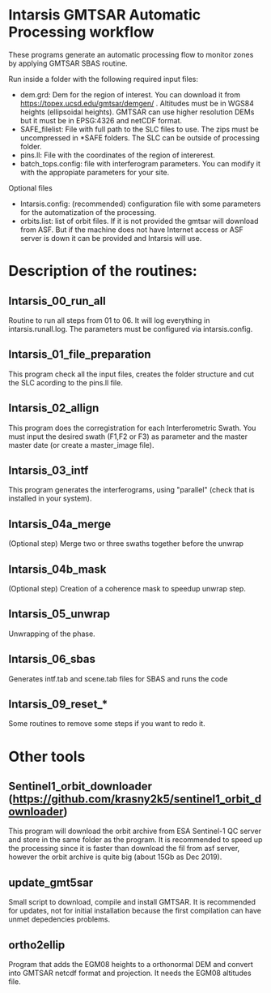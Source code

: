 # Intarsis GMTSAR Automatic Processing workflow

These programs generate an automatic processing flow to monitor zones by applying GMTSAR SBAS routine.

Run inside a folder with the following required input files:
- dem.grd: Dem for the region of interest. You can download it from https://topex.ucsd.edu/gmtsar/demgen/ . Altitudes must be in WGS84 heights (ellipsoidal heights). GMTSAR can use higher resolution DEMs but it must be in EPSG:4326 and netCDF format.
- SAFE_filelist: File with full path to the SLC files to use. The zips must be uncompressed in \*SAFE folders. The SLC can be outside of processing folder.
- pins.ll: File with the coordinates of the region of intererest.
- batch_tops.config: file with interferogram parameters. You can modify it with the appropiate parameters for your site.

Optional files
- Intarsis.config: (recommended) configuration file with some parameters for the automatization of the processing.
- orbits.list: list of orbit files. If it is not provided the gmtsar will download from ASF. But if the machine does not have Internet access or ASF server is down it can be provided and Intarsis will use.


# Description of the routines:
## Intarsis_00_run_all
Routine to run all steps from 01 to 06. It will log everything in intarsis.runall.log. The parameters must be configured via intarsis.config.
## Intarsis_01_file_preparation
This program check all the input files, creates the folder structure and cut the SLC acording to the pins.ll file.
## Intarsis_02_allign
This program does the corregistration for each Interferometric Swath. You must input the desired swath (F1,F2 or F3) as parameter and the master master date (or create a master_image file).
## Intarsis_03_intf
This program generates the interferograms, using "parallel" (check that is installed in your system).
## Intarsis_04a_merge
(Optional step) Merge two or three swaths together before the unwrap
## Intarsis_04b_mask
(Optional step) Creation of a coherence mask to speedup unwrap step.
## Intarsis_05_unwrap
Unwrapping of the phase.
## Intarsis_06_sbas
Generates intf.tab and scene.tab files for SBAS and runs the code
## Intarsis_09_reset_*
Some routines to remove some steps if you want to redo it.


# Other tools
## Sentinel1_orbit_downloader (https://github.com/krasny2k5/sentinel1_orbit_downloader)
This program will download the orbit archive from ESA Sentinel-1 QC server and store in the same folder as the program. It is recommended to speed up the processing since it is faster than download the fil from asf server, however the orbit archive is quite big (about 15Gb as Dec 2019).

## update_gmt5sar
Small script to download, compile and install GMTSAR. It is recommended for updates, not for initial installation because the first compilation can have unmet depedencies problems.

## ortho2ellip
Program that adds the EGM08 heights to a orthonormal DEM and convert into GMTSAR netcdf format and projection. It needs the EGM08 altitudes file.
